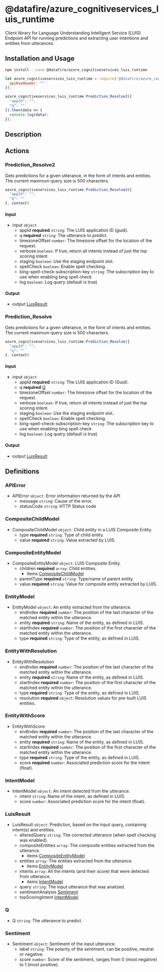 # @datafire/azure_cognitiveservices_luis_runtime

Client library for Language Understanding Intelligent Service (LUIS) Endpoint API for running predictions and extracting user intentions and entities from utterances.

## Installation and Usage
```bash
npm install --save @datafire/azure_cognitiveservices_luis_runtime
```
```js
let azure_cognitiveservices_luis_runtime = require('@datafire/azure_cognitiveservices_luis_runtime').create({
  apiKeyHeader: ""
});

azure_cognitiveservices_luis_runtime.Prediction_Resolve2({
  "appId": "",
  "q": ""
}).then(data => {
  console.log(data);
});
```

## Description



## Actions

### Prediction_Resolve2
Gets predictions for a given utterance, in the form of intents and entities. The current maximum query size is 500 characters.


```js
azure_cognitiveservices_luis_runtime.Prediction_Resolve2({
  "appId": "",
  "q": ""
}, context)
```

#### Input
* input `object`
  * appId **required** `string`: The LUIS application ID (guid).
  * q **required** `string`: The utterance to predict.
  * timezoneOffset `number`: The timezone offset for the location of the request.
  * verbose `boolean`: If true, return all intents instead of just the top scoring intent.
  * staging `boolean`: Use the staging endpoint slot.
  * spellCheck `boolean`: Enable spell checking.
  * bing-spell-check-subscription-key `string`: The subscription key to use when enabling bing spell check
  * log `boolean`: Log query (default is true)

#### Output
* output [LuisResult](#luisresult)

### Prediction_Resolve
Gets predictions for a given utterance, in the form of intents and entities. The current maximum query size is 500 characters.


```js
azure_cognitiveservices_luis_runtime.Prediction_Resolve({
  "appId": "",
  "q": ""
}, context)
```

#### Input
* input `object`
  * appId **required** `string`: The LUIS application ID (Guid).
  * q **required** [Q](#q)
  * timezoneOffset `number`: The timezone offset for the location of the request.
  * verbose `boolean`: If true, return all intents instead of just the top scoring intent.
  * staging `boolean`: Use the staging endpoint slot.
  * spellCheck `boolean`: Enable spell checking.
  * bing-spell-check-subscription-key `string`: The subscription key to use when enabling bing spell check
  * log `boolean`: Log query (default is true)

#### Output
* output [LuisResult](#luisresult)



## Definitions

### APIError
* APIError `object`: Error information returned by the API
  * message `string`: Cause of the error.
  * statusCode `string`: HTTP Status code

### CompositeChildModel
* CompositeChildModel `object`: Child entity in a LUIS Composite Entity.
  * type **required** `string`: Type of child entity.
  * value **required** `string`: Value extracted by LUIS.

### CompositeEntityModel
* CompositeEntityModel `object`: LUIS Composite Entity.
  * children **required** `array`: Child entities.
    * items [CompositeChildModel](#compositechildmodel)
  * parentType **required** `string`: Type/name of parent entity.
  * value **required** `string`: Value for composite entity extracted by LUIS.

### EntityModel
* EntityModel `object`: An entity extracted from the utterance.
  * endIndex **required** `number`: The position of the last character of the matched entity within the utterance.
  * entity **required** `string`: Name of the entity, as defined in LUIS.
  * startIndex **required** `number`: The position of the first character of the matched entity within the utterance.
  * type **required** `string`: Type of the entity, as defined in LUIS.

### EntityWithResolution
* EntityWithResolution
  * endIndex **required** `number`: The position of the last character of the matched entity within the utterance.
  * entity **required** `string`: Name of the entity, as defined in LUIS.
  * startIndex **required** `number`: The position of the first character of the matched entity within the utterance.
  * type **required** `string`: Type of the entity, as defined in LUIS.
  * resolution **required** `object`: Resolution values for pre-built LUIS entities.

### EntityWithScore
* EntityWithScore
  * endIndex **required** `number`: The position of the last character of the matched entity within the utterance.
  * entity **required** `string`: Name of the entity, as defined in LUIS.
  * startIndex **required** `number`: The position of the first character of the matched entity within the utterance.
  * type **required** `string`: Type of the entity, as defined in LUIS.
  * score **required** `number`: Associated prediction score for the intent (float).

### IntentModel
* IntentModel `object`: An intent detected from the utterance.
  * intent `string`: Name of the intent, as defined in LUIS.
  * score `number`: Associated prediction score for the intent (float).

### LuisResult
* LuisResult `object`: Prediction, based on the input query, containing intent(s) and entities.
  * alteredQuery `string`: The corrected utterance (when spell checking was enabled).
  * compositeEntities `array`: The composite entities extracted from the utterance.
    * items [CompositeEntityModel](#compositeentitymodel)
  * entities `array`: The entities extracted from the utterance.
    * items [EntityModel](#entitymodel)
  * intents `array`: All the intents (and their score) that were detected from utterance.
    * items [IntentModel](#intentmodel)
  * query `string`: The input utterance that was analized.
  * sentimentAnalysis [Sentiment](#sentiment)
  * topScoringIntent [IntentModel](#intentmodel)

### Q
* Q `string`: The utterance to predict.

### Sentiment
* Sentiment `object`: Sentiment of the input utterance.
  * label `string`: The polarity of the sentiment, can be positive, neutral or negative.
  * score `number`: Score of the sentiment, ranges from 0 (most negative) to 1 (most positive).


